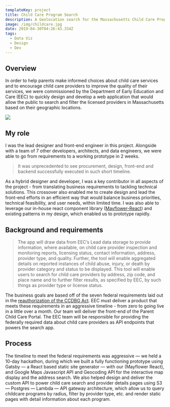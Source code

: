 ```yaml
---
templateKey: project
title: Child Care Program Search
description: A Geolocation search for the Massachusetts Child Care Programs
image: /img/childcare.jpg
date: 2019-04-30T04:26:43.334Z
tags:
  - Data Viz
  - Design
  - Dev
---
```

## Overview

In order to help parents make informed choices about child care services and to encourage child care providers to improve the quality of their services, we were commissioned by the Department of Early Education and Care (EEC) to quickly design and develop a web application that would allow the public to search and filter the licensed providers in Massachusetts based on their geographic locations. 

![](/img/childcare.jpg)

## My role

I was the lead designer and front-end engineer in this project. Alongside with a team of 7 other developers, architects, and data engineers, we were able to go from requirements to a working prototype in 2 weeks.

>  It was unprecedented to see procurement, design, front-end and backend successfully executed in such short timeline. 

As a hybrid designer and developer, I was a key contributor in all aspects of the project - from translating business requirements to tackling technical solutions. This crossover also enabled me to create design and lead the front-end efforts in an efficient way that would balance business priorities, technical feasibility, and user needs, within limited time. I was also able to leverage our in-house react component library ([Mayflower-React](https://mayflower-react.digital.mass.gov/)) and existing patterns in my design, which enabled us to prototype rapidly.

## Background and requirements

> The app will draw data from EEC’s Lead data storage to provide information, where available, on child care provider inspection and monitoring reports, licensing status, contact information, address, provider type, and quality. Further, the tool will enable aggregated details on reported instances of child abuse, injury, or death by provider category and status to be displayed. This tool will enable users to search for child care providers by address, zip code, and place name and to further filter results, as specified by EEC, by such things as provider type or license status.

The business goals are based off of the seven federal requirements laid out in the [reauthorization of the CCDBG Act](https://www.acf.hhs.gov/occ/ccdf-reauthorization). EEC must deliver a product that meets these requirements in an aggressive timeline - from zero to going live in a little over a month. Our team will deliver the front-end of the Parent Child Care Portal. The EEC team will be responsible for providing the federally required data about child care providers as API endpoints that powers the search app.

## Process

The timeline to meet the federal requirements was aggressive — we held a 10-day hackathon, during which we built a fully functioning prototype using Gatsby — a React based static site generator — with our  (Mayflower React), and Google Maps Javascript API and Geocoding API for the interactive map display and the address search. We also helped design and deliver the custom API to power child care search and provider details pages using S3 — Postgres — Lambda — API gateway architecture, which allow us to query childcare programs by radius, filter by provider type, etc. and render static pages with detail information about each program.